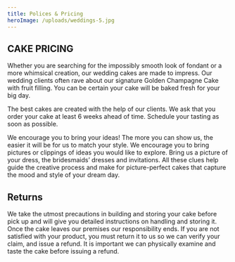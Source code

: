 ```yaml
---
title: Polices & Pricing
heroImage: /uploads/weddings-5.jpg
---
```


## CAKE PRICING

Whether you are searching for the impossibly smooth look of fondant or a more whimsical creation, our wedding cakes are made to impress. Our wedding clients often rave about our signature Golden Champagne Cake with fruit filling. You can be certain your cake will be baked fresh for your big day.

The best cakes are created with the help of our clients. We ask that you order your cake at least 6 weeks ahead of time. Schedule your tasting as soon as possible.

We encourage you to bring your ideas! The more you can show us, the easier it will be for us to match your style. We encourage you to bring pictures or clippings of ideas you would like to explore. Bring us a picture of your dress, the bridesmaids’ dresses and invitations. All these clues help guide the creative process and make for picture-perfect cakes that capture the mood and style of your dream day.

## Returns

We take the utmost precautions in building and storing your cake before pick up and will give you detailed instructions on handling and storing it. Once the cake leaves our premises our responsibility ends. If you are not satisfied with your product, you must return it to us so we can verify your claim, and issue a refund. It is important we can physically examine and taste the cake before issuing a refund.
